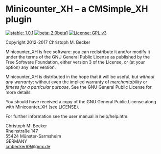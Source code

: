 Minicounter_XH – a CMSimple_XH plugin
=====================================

[![stable: 1.0.1](https://img.shields.io/badge/stable-1.0.1-green.svg)](https://github.com/cmb69/minicounter_xh/releases/tag/1.0.1)
[![beta: 2.0beta1](https://img.shields.io/badge/beta-2.0beta1-red.svg)](https://github.com/cmb69/minicounter_xh/releases/tag/2.0beta1)
[![License: GPL v3](https://img.shields.io/badge/License-GPL%20v3-blue.svg)](http://www.gnu.org/licenses/gpl-3.0)

Copyright 2012-2017 Christoph M. Becker

Minicounter_XH is free software: you can redistribute it and/or modify
it under the terms of the GNU General Public License as published by
the Free Software Foundation, either version 3 of the License, or
(at your option) any later version.

Minicounter_XH is distributed in the hope that it will be useful,
but *without any warranty*; without even the implied warranty of
*merchantability* or *fitness for a particular purpose*.  See the
GNU General Public License for more details.

You should have received a copy of the GNU General Public License
along with Minicounter_XH (see LICENSE).

For further information see the user manual in help/help.htm.

Christoph M. Becker  
Rheinstraße 147  
55424 Münster-Sarmsheim  
GERMANY  
cmbecker69@gmx.de
